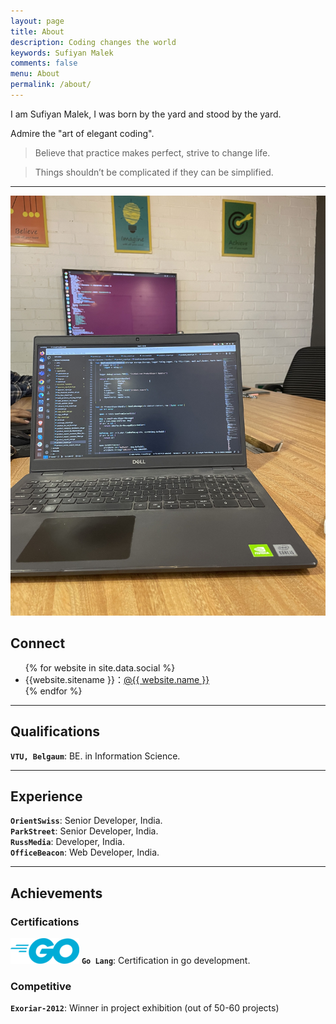 ```yaml
---
layout: page
title: About
description: Coding changes the world
keywords: Sufiyan Malek
comments: false
menu: About
permalink: /about/
---
```


I am Sufiyan Malek, I was born by the yard and stood by the yard.

Admire the "art of elegant coding".

> Believe that practice makes perfect, strive to change life.


> Things shouldn’t be complicated if they can be simplified.

***


![Alt](/assets/images/IMG_1220.jpg)

## Connect

<ul>
{% for website in site.data.social %}
<li>{{website.sitename }}：<a href="{{ website.url }}" target="_blank">@{{ website.name }}</a></li>
{% endfor %}
<!-- {% if site.url contains 'sufimalek' %}
<li>
微信公众号：<br />
<img style="height:192px;width:192px;border:1px solid lightgrey;" src="{{ site.url }}/assets/images/qrcode.jpg" alt="闷骚的程序员" />
</li>
{% endif %} -->
</ul>

<!-- *** -->

<!-- ## Skills

{% for skill in site.data.skills %}
### {{ skill.name }}
<div class="btn-inline">
{% for keyword in skill.keywords %}
<button class="btn btn-outline" type="button">{{ keyword }}</button>
{% endfor %}
</div>
{% endfor %} -->


***

## Qualifications

**`VTU, Belgaum`**: BE. in Information Science.

***

## Experience
**`OrientSwiss`**: Senior Developer, India.  
**`ParkStreet`**: Senior Developer, India.  
**`RussMedia`**: Developer, India.  
**`OfficeBeacon`**: Web Developer, India.  


***

## Achievements

### Certifications
![Alt](/assets/images/golang_.png) **`Go Lang`**: Certification in go development.  


### Competitive

**`Exoriar-2012`**: Winner in project exhibition (out of 50-60 projects)